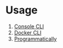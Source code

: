 # Usage

1. [Console CLI](console.md)
1. [Docker CLI](docker.md)
1. [Programmatically](programmatically.md)
